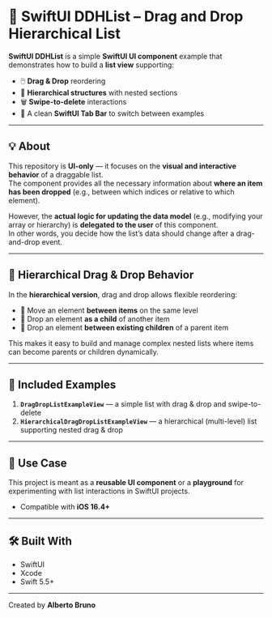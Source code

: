 # 🧩 SwiftUI DDHList – Drag and Drop Hierarchical List

**SwiftUI DDHList** is a simple **SwiftUI UI component** example that demonstrates how to build a **list view** supporting:

- 🖱️ **Drag & Drop** reordering  
- 🧱 **Hierarchical structures** with nested sections  
- 🗑️ **Swipe-to-delete** interactions  
- 📱 A clean **SwiftUI Tab Bar** to switch between examples  

---

## 💡 About

This repository is **UI-only** — it focuses on the **visual and interactive behavior** of a draggable list.  
The component provides all the necessary information about **where an item has been dropped** (e.g., between which indices or relative to which element).  

However, the **actual logic for updating the data model** (e.g., modifying your array or hierarchy) is **delegated to the user** of this component.  
In other words, you decide how the list’s data should change after a drag-and-drop event.

---

## 🧭 Hierarchical Drag & Drop Behavior

In the **hierarchical version**, drag and drop allows flexible reordering:
- 🔹 Move an element **between items** on the same level  
- 🔹 Drop an element **as a child** of another item  
- 🔹 Drop an element **between existing children** of a parent item  

This makes it easy to build and manage complex nested lists where items can become parents or children dynamically.

---

## 🧩 Included Examples

1. **`DragDropListExampleView`** — a simple list with drag & drop and swipe-to-delete  
2. **`HierarchicalDragDropListExampleView`** — a hierarchical (multi-level) list supporting nested drag & drop  

---

## 🧱 Use Case

This project is meant as a **reusable UI component** or a **playground** for experimenting with list interactions in SwiftUI projects.  
- Compatible with **iOS 16.4+**

---

## 🛠️ Built With

- SwiftUI  
- Xcode  
- Swift 5.5+

---

Created by **Alberto Bruno**
